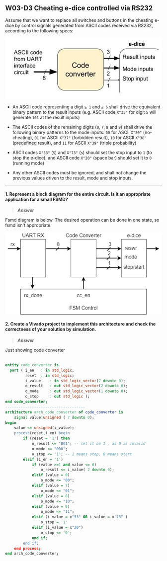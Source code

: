 ## W03-D3 Cheating e-dice controlled via RS232

Assume that we want to replace all switches and buttons in the cheating e-dice by control signals generated from ASCII codes received via RS232, according to the following specs:

<img src="/Resources/images/w3d3.jpg" width="600">

- An ASCII code representing a digit `≥ 1` and `≤ 6` shall drive the equivalent binary pattern to the result inputs (e.g. ASCII code `X"35"` for digit `5` will generate `101` at the result inputs)

- The ASCII codes of the remaining digits (`0`, `7`, `8` and `9`) shall drive the following binary patterns to the mode inputs: `00` for ASCII `X"30"` (no-cheating), `01` for ASCII `X"37"` (forbidden result), `10` for ASCII `X"38"` (predefined result), and `11` for ASCII `X"39"` (triple probability)

- ASCII codes `X"53"` (`S`) and `X"73"` (`s`) should set the stop input to `1` (to stop the e-dice), and ASCII code `X"20"` (space bar) should set it to `0` (running mode)

- Any other ASCII codes must be ignored, and shall not change the previous values driven to the result, mode and stop inputs.

---

#### 1. Represent a block diagram for the entire circuit. Is it an appropriate application for a small FSMD?

>***Answer***

Fsmd diagram is below. The desired operation can be done in one state, so fsmd isn't appropriate.

<img src="/Resources/images/w3d3_FSMD.png" width="600">


#### 2. Create a Vivado project to implement this architecture and check the correctness of your solution by simulation.

>***Answer***

Just showing code converter

```vhdl

entity code_converter is
  port ( i_en 	: in std_logic;
         reset 	: in std_logic;
         i_value 	: in std_logic_vector(7 downto 0);
         o_result 	: out std_logic_vector(2 downto 0);
         o_mode 	: out std_logic_vector(1 downto 0);
         o_stop 	: out std_logic );
end code_converter;
------------------------------------
architecture arch_code_converter of code_convertor is
	signal value:unsigned ( 7 downto 0);
begin
	value <= unsigned(i_value);
	process(reset,i_en) begin
		if (reset = '1') then
			o_result <= "001"; -- let it be 1 , as 0 is invalid
			o_mode <= "000";
			o_stop <= '1'; -- 1 means stop, 0 means start
		elsif (i_en = '1')
			if (value >=1 and value <= 6)
				o_result <= i_value( 2 downto 0);
			elsif (value = 0)
				o_mode <= "00";
			elsif (value = 7)
				o_mode <= "01";
			elsif (value = 8)
				o_mode <= "10";
			elsif (value = 9)
				o_mode <= "11";
			elsif (i_value = x"53" OR i_value = x"73" )
				o_stop = '1'
			elsif (i_value = x"20")
				o_stop <= '0';
			end if;
		end if;
	end process;
end arch_code_converter;
```
